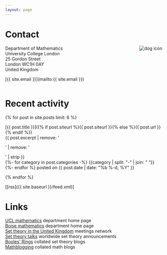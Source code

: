 ```yaml
---
layout: page
---
```


# Contact

<img style="float:right;margin-left:10px" src="{{ site.baseurl }}/assets/dogsquaresmall.png" alt="dog icon" />

Department of Mathematics  
University College London  
25 Gordon Street  
London WC1H 0AY  
United Kingdom

[{{ site.email }}](mailto:{{ site.email }})

<div style="clear:both"></div>

# Recent activity

{% for post in site.posts limit: 6 %}

[{{ post.title }}]({% if post.siteurl %}{{ post.siteurl }}{% else %}{{ post.url }}{% endif %})  
{{ post.excerpt | remove: '<p>' | remove: '</p>' | strip }}  
<span class="post-meta">
{%- for category in post.categories -%}
<span class="category_name">{{category | split: "-" | join: " "}}</span>
{%- endfor %}
posted on {{ post.date | date: "%b %-d, %Y" }}
</span>

{% endfor %}

[[rss]({{ site.baseurl }}/feed.xml)]

# Links

[UCL mathematics](https://ucl.ac.uk/maths/) department home page  
[Boise mathematics](https://boisestate.edu/math/) department home page  
[Set theory in the United Kingdom](https://www.dpmms.cam.ac.uk/~dbl25/STUK/) meetings network  
[Set theory talks](https://settheory.mathtalks.org/) worldwide set theory announcements  
[Booles’ Rings](https://boolesrings.org/) collated set theory blogs  
[Mathblogging](https://mathblogging.org/) collated math blogs
